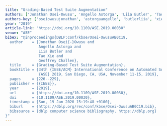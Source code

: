 ```yaml
---
title: "Grading-Based Test Suite Augmentation"
authors: ['Jonathan Osei-Owusu', 'Angello Astorga', 'Liia Butler', 'Tao Xie 0001', 'Geoffrey Challen']
authors-key: ['oseiowusujonathan', 'astorgaangello', 'butlerliia', 'xietao', 'challengeoffrey']
year: "2019"
article-link: "https://doi.org/10.1109/ASE.2019.00030"
venue: "ASE"
bibex: "@inproceedings{DBLP:conf/kbse/Osei-OwusuAB0C19,
  author    = {Jonathan Osei{-}Owusu and
               Angello Astorga and
               Liia Butler and
               Tao Xie and
               Geoffrey Challen},
  title     = {Grading-Based Test Suite Augmentation},
  booktitle = {34th {IEEE/ACM} International Conference on Automated Software Engineering,
               {ASE} 2019, San Diego, CA, USA, November 11-15, 2019},
  pages     = {226--229},
  publisher = {{IEEE}},
  year      = {2019},
  url       = {https://doi.org/10.1109/ASE.2019.00030},
  doi       = {10.1109/ASE.2019.00030},
  timestamp = {Sun, 19 Jan 2020 15:19:48 +0100},
  biburl    = {https://dblp.org/rec/conf/kbse/Osei-OwusuAB0C19.bib},
  bibsource = {dblp computer science bibliography, https://dblp.org}
}"
---
```

